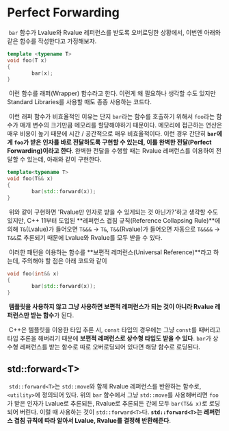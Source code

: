# Perfect Forwarding

&nbsp;`bar` 함수가 Lvalue와 Rvalue 레퍼런스를 받도록 오버로딩한 상황에서, 이번엔 아래와 같은 함수를 작성한다고 가정해보자.

```C++
template <typename T>
void foo(T x)
{
        bar(x);
}
```

&nbsp;이런 함수를 래퍼(Wrapper) 함수라고 한다. 이런게 왜 필요하나 생각할 수도 있지만 Standard Libraries를 사용할 때도 종종 사용하는 코드다.


&nbsp;이런 래퍼 함수가 비효율적인 이유는 단지 `bar`라는 함수를 호출하기 위해서 `foo`라는 함수가 매개 변수의 크기만큼 메모리를 할당해야하기 때문이다. 메모리에 접근하는 연산은 매우 비용이 높기 때문에 시간 / 공간적으로 매우 비효율적이다. 이런 경우 간단히 **`bar`에게 `foo`가 받은 인자를 바로 전달하도록 구현할 수 있는데, 이를 완벽한 전달(Perfect Forwarding)이라고 한다**. 완벽한 전달을 수행할 때는 Rvalue 레퍼런스를 이용하여 전달할 수 있는데, 아래와 같이 구현한다.

```C++
template<typename T>
void foo(T&& x)
{
        bar(std::forward(x));
}
```

&nbsp;위와 같이 구현하면 'Rvalue만 인자로 받을 수 있게되는 것 아닌가?'하고 생각할 수도 있지만, C++ 11부터 도입된 **레퍼런스 겹침 규칙(Reference Collapsing Rule)**에 의해 `T&`(Lvalue)가 들어오면 `T&&&` -> `T&`, `T&&`(Rvalue)가 들어오면 자동으로 `T&&&&` -> `T&&`로 추론되기 때문에 Lvalue와 Rvalue를 모두 받을 수 있다.


&nbsp;이러한 패턴을 이용하는 함수를 **보편적 레퍼런스\(Universal Reference\)**라고 하는데, 주의해야 할 점은 아래 코드와 같이

```C++
void foo(int&& x)
{
        bar(std::forward(x));
}
```

&nbsp;**템플릿을 사용하지 않고 그냥 사용하면 보편적 레퍼런스가 되는 것이 아니라 Rvalue 레퍼런스만 받는 함수**가 된다.


&nbsp;C++은 템플릿을 이용한 타입 추론 시, `const` 타입의 경우에는 그냥 `const`를 때버리고 타입 추론을 해버리기 때문에 **보편적 레퍼런스로 상수형 타입도 받을 수 있다**. `bar`가 상수형 레퍼런스를 받는 함수로 따로 오버로딩되어 있다면 해당 함수로 로딩된다.


## std::forward&lt;T>

&nbsp;`std::forward<T>`는 `std::move`와 함께 Rvalue 레퍼런스를 반환하는 함수로, `<utility>`에 정의되어 있다. 위의 `bar` 함수에서 그냥 `std::move`를 사용해버리면 `foo`가 받은 인자가 Lvalue로 추론되든, Rvalue로 추론되든 간에 모두 `bar(T&& x)`로 로딩되어 버린다. 이럴 때 사용하는 것이 `std::forward<T>`다. **`std::forward<T>`는 레퍼런스 겹침 규칙에 따라 알아서 Lvalue, Rvalue를 결정해 반환해준다**.
